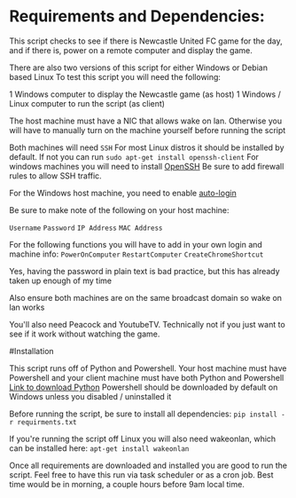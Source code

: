 # Requirements and Dependencies:

This script checks to see if there is Newcastle United FC game for the day, and if there is, power on a remote computer and display the game.

There are also two versions of this script for either Windows or Debian based Linux
To test this script you will need the following:

1 Windows computer to display the Newcastle game (as host)
1 Windows / Linux computer to run the script (as client)

The host machine must have a NIC that allows wake on lan. Otherwise you will have to manually turn on the machine yourself before running the script

Both machines will need `SSH`
For most Linux distros it should be installed by default. If not you can run `sudo apt-get install openssh-client`
For windows machines you will need to install [OpenSSH](https://learn.microsoft.com/en-us/windows-server/administration/openssh/openssh_install_firstuse?tabs=powershell) 
Be sure to add firewall rules to allow SSH traffic.

For the Windows host machine, you need to enable [auto-login](https://learn.microsoft.com/en-us/troubleshoot/windows-server/user-profiles-and-logon/turn-on-automatic-logon)

Be sure to make note of the following on your host machine:

`Username`
`Password`
`IP Address`
`MAC Address`


For the following functions you will have to add in your own login and machine info:
`PowerOnComputer`
`RestartComputer`
`CreateChromeShortcut`

Yes, having the password in plain text is bad practice, but this has already taken up enough of my time

Also ensure both machines are on the same broadcast domain so wake on lan works

You'll also need Peacock and YoutubeTV. Technically not if you just want to see if it work without watching the game.

#Installation

This script runs off of Python and Powershell. Your host machine must have Powershell and your client machine must have both Python and Powershell
[Link to download Python](https://www.python.org/downloads/)
Powershell should be downloaded by default on Windows unless you disabled / uninstalled it

Before running the script, be sure to install all dependencies:
`pip install -r requirments.txt` 

If you're running the script off Linux you will also need wakeonlan, which can be installed here:
`apt-get install wakeonlan`

Once all requirements are downloaded and installed you are good to run the script. Feel free to have this run via task scheduler or as a cron job. Best time would be in morning, a couple hours before 9am local time. 